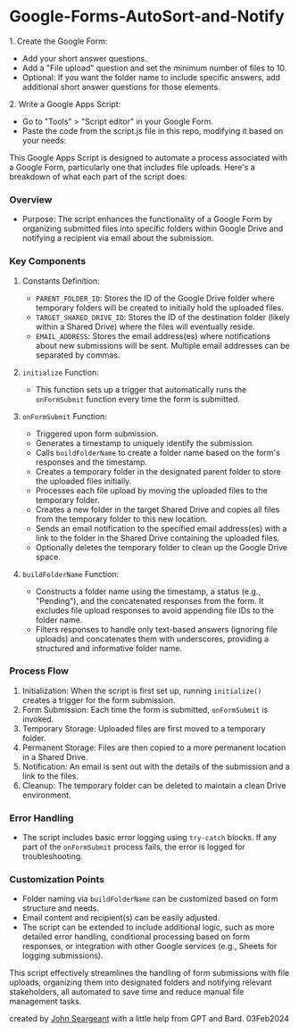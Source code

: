 # Google-Forms-AutoSort-and-Notify


1\. Create the Google Form:

-   Add your short answer questions.
-   Add a "File upload" question and set the minimum number of files to 10.
-   Optional: If you want the folder name to include specific answers, add additional short answer questions for those elements.

2\. Write a Google Apps Script:

-   Go to "Tools" > "Script editor" in your Google Form.
-   Paste the code from the script.js file in this repo, modifying it based on your needs:




This Google Apps Script is designed to automate a process associated with a Google Form, particularly one that includes file uploads. Here's a breakdown of what each part of the script does:

### Overview

-   Purpose: The script enhances the functionality of a Google Form by organizing submitted files into specific folders within Google Drive and notifying a recipient via email about the submission.

### Key Components

1.  Constants Definition:

    -   `PARENT_FOLDER_ID`: Stores the ID of the Google Drive folder where temporary folders will be created to initially hold the uploaded files.
    -   `TARGET_SHARED_DRIVE_ID`: Stores the ID of the destination folder (likely within a Shared Drive) where the files will eventually reside.
    -   `EMAIL_ADDRESS`: Stores the email address(es) where notifications about new submissions will be sent. Multiple email addresses can be separated by commas.
2.  `initialize` Function:

    -   This function sets up a trigger that automatically runs the `onFormSubmit` function every time the form is submitted.
3.  `onFormSubmit` Function:

    -   Triggered upon form submission.
    -   Generates a timestamp to uniquely identify the submission.
    -   Calls `buildFolderName` to create a folder name based on the form's responses and the timestamp.
    -   Creates a temporary folder in the designated parent folder to store the uploaded files initially.
    -   Processes each file upload by moving the uploaded files to the temporary folder.
    -   Creates a new folder in the target Shared Drive and copies all files from the temporary folder to this new location.
    -   Sends an email notification to the specified email address(es) with a link to the folder in the Shared Drive containing the uploaded files.
    -   Optionally deletes the temporary folder to clean up the Google Drive space.
4.  `buildFolderName` Function:

    -   Constructs a folder name using the timestamp, a status (e.g., "Pending"), and the concatenated responses from the form. It excludes file upload responses to avoid appending file IDs to the folder name.
    -   Filters responses to handle only text-based answers (ignoring file uploads) and concatenates them with underscores, providing a structured and informative folder name.

### Process Flow

1.  Initialization: When the script is first set up, running `initialize()` creates a trigger for the form submission.
2.  Form Submission: Each time the form is submitted, `onFormSubmit` is invoked.
3.  Temporary Storage: Uploaded files are first moved to a temporary folder.
4.  Permanent Storage: Files are then copied to a more permanent location in a Shared Drive.
5.  Notification: An email is sent out with the details of the submission and a link to the files.
6.  Cleanup: The temporary folder can be deleted to maintain a clean Drive environment.

### Error Handling

-   The script includes basic error logging using `try-catch` blocks. If any part of the `onFormSubmit` process fails, the error is logged for troubleshooting.

### Customization Points

-   Folder naming via `buildFolderName` can be customized based on form structure and needs.
-   Email content and recipient(s) can be easily adjusted.
-   The script can be extended to include additional logic, such as more detailed error handling, conditional processing based on form responses, or integration with other Google services (e.g., Sheets for logging submissions).

This script effectively streamlines the handling of form submissions with file uploads, organizing them into designated folders and notifying relevant stakeholders, all automated to save time and reduce manual file management tasks.

created by [John Seargeant](https://github.com/John-Sarge) with a little help from GPT and Bard.  03Feb2024
